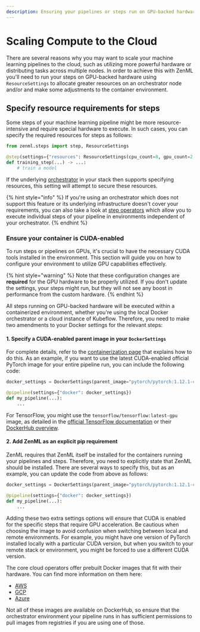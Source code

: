 ```yaml
---
description: Ensuring your pipelines or steps run on GPU-backed hardware.
---
```


# Scaling Compute to the Cloud

There are several reasons why you may want to scale your machine learning
pipelines to the cloud, such as utilizing more powerful hardware or distributing
tasks across multiple nodes. In order to achieve this with ZenML you'll need to
run your steps on GPU-backed hardware using `ResourceSettings` to allocate
greater resources on an orchestrator node and/or and make some adjustments to the
container environment.

## Specify resource requirements for steps

Some steps of your machine learning pipeline might be more resource-intensive
and require special hardware to execute. In such cases, you can specify the
required resources for steps as follows:

```python
from zenml.steps import step, ResourceSettings

@step(settings={"resources": ResourceSettings(cpu_count=8, gpu_count=2, memory="8GB")})
def training_step(...) -> ...:
    # train a model
```

If the underlying [orchestrator](../component-galery/orchestrators/README.md) in your stack then supports specifying resources, this setting will attempt to secure these resources.

{% hint style="info" %}
If you're using an orchestrator which does not support
this feature or its underlying infrastructure doesn't cover your requirements,
you can also take a look at [step operators](../component-galery/step-operators/README.md) which allow you to execute individual
steps of your pipeline in environments independent of your orchestrator.
{% endhint %}


### Ensure your container is CUDA-enabled

To run steps or pipelines on GPUs, it's crucial to have the necessary CUDA tools
installed in the environment. This section will guide you on how to configure
your environment to utilize GPU capabilities effectively.

{% hint style="warning" %}
Note that these configuration changes are **required** for the GPU hardware to
be properly utilized. If you don't update the settings, your steps might run,
but they will not see any boost in performance from the custom hardware.
{% endhint %}

All steps running on GPU-backed hardware will be executed within a containerized environment, whether you're using the local Docker orchestrator or a cloud instance of Kubeflow. Therefore, you need to make two amendments to your Docker settings for the relevant steps:

#### 1. **Specify a CUDA-enabled parent image in your `DockerSettings`**

For complete details, refer to the [containerization page](containerize-your-pipeline.md) that explains how to do this. As an example, if you want to use the latest CUDA-enabled official PyTorch image for your entire pipeline run, you can include the following code:

```python
docker_settings = DockerSettings(parent_image="pytorch/pytorch:1.12.1-cuda11.3-cudnn8-runtime")

@pipeline(settings={"docker": docker_settings})
def my_pipeline(...):
    ...
```

For TensorFlow, you might use the `tensorflow/tensorflow:latest-gpu` image, as detailed in the [official TensorFlow documentation](https://www.tensorflow.org/install/docker#gpu_support) or their [DockerHub overview](https://hub.docker.com/r/tensorflow/tensorflow).

#### 2. **Add ZenML as an explicit pip requirement**

ZenML requires that ZenML itself be installed for the containers running your pipelines and steps. Therefore, you need to explicitly state that ZenML should be installed. There are several ways to specify this, but as an example, you can update the code from above as follows:

```python
docker_settings = DockerSettings(parent_image="pytorch/pytorch:1.12.1-cuda11.3-cudnn8-runtime", requirements=["zenml==0.39.1", "torchvision"])

@pipeline(settings={"docker": docker_settings})
def my_pipeline(...):
    ...
```

Adding these two extra settings options will ensure that CUDA is enabled for the
specific steps that require GPU acceleration. Be cautious when choosing the
image to avoid confusion when switching between local and remote environments.
For example, you might have one version of PyTorch installed locally with a
particular CUDA version, but when you switch to your remote stack or
environment, you might be forced to use a different CUDA version.

The core cloud operators offer prebuilt Docker images that fit with their hardware. You can find more information on them here:

* [AWS](https://github.com/aws/deep-learning-containers/blob/master/available_images.md)
* [GCP](https://cloud.google.com/deep-learning-vm/docs/images)
* [Azure](https://learn.microsoft.com/en-us/azure/machine-learning/concept-prebuilt-docker-images-inference)

Not all of these images are available on DockerHub, so ensure that the
orchestrator environment your pipeline runs in has sufficient permissions to
pull images from registries if you are using one of those.